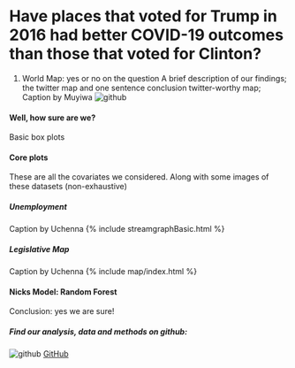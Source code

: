 
# Have places that voted for Trump in 2016 had better COVID-19 outcomes than those that voted for Clinton?

1. World Map: yes or no on the question
A brief description of our findings; the twitter map and one sentence conclusion
twitter-worthy map; Caption by Muyiwa
![github](https://pages.github.ncsu.edu/chaedri/Data-Challenge-GIS713/images/centroids.png)

#### Well, how sure are we?

Basic box plots

#### Core plots

These are all the covariates we considered. Along with some images of these datasets (non-exhaustive)

##### Unemployment
Caption by Uchenna
{% include streamgraphBasic.html %}


##### Legislative Map
Caption by Uchenna
{% include map/index.html %}

#### Nicks Model: Random Forest

Conclusion: yes we are sure!

##### Find our analysis, data and methods on github: 
![github](https://pages.github.ncsu.edu/chaedri/Data-Challenge-GIS713/images/octocat.svg) [GitHub](https://github.ncsu.edu/chaedri/Data-Challenge-GIS713)
